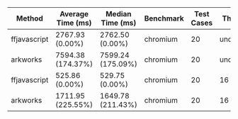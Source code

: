 | Method       | Average Time (ms) | Median Time (ms)  | Benchmark | Test Cases | Threads   | N     |
|--------------|-------------------|-------------------|-----------|------------|-----------|-------|
| ffjavascript | 2767.93 (0.00%)   | 2762.50 (0.00%)   | chromium  | 20         | undefined | 65536 |
| arkworks     | 7594.38 (174.37%) | 7599.24 (175.09%) | chromium  | 20         | undefined | 65536 |
| ffjavascript | 525.86 (0.00%)    | 529.75 (0.00%)    | chromium  | 20         | 16        | 65536 |
| arkworks     | 1711.95 (225.55%) | 1649.78 (211.43%) | chromium  | 20         | 16        | 65536 |